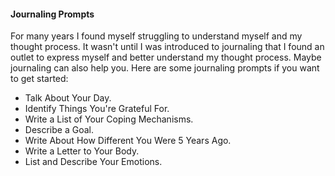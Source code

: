 #### Journaling Prompts
For many years I found myself struggling to understand myself and my thought process. It wasn't until I was introduced to journaling  that I found an outlet to express myself and better understand my thought  process. Maybe journaling can also help you. Here are some journaling prompts if you want to get started:

- Talk About Your Day.
- Identify Things You're Grateful For.
- Write a List of Your Coping Mechanisms.
- Describe a Goal.
- Write About How Different You Were 5 Years Ago.
- Write a Letter to Your Body.
- List and Describe Your Emotions.
